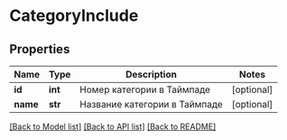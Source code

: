 # CategoryInclude

## Properties
Name | Type | Description | Notes
------------ | ------------- | ------------- | -------------
**id** | **int** | Номер категории в Таймпаде | [optional] 
**name** | **str** | Название категории в Таймпаде | [optional] 

[[Back to Model list]](../README.md#documentation-for-models) [[Back to API list]](../README.md#documentation-for-api-endpoints) [[Back to README]](../README.md)

